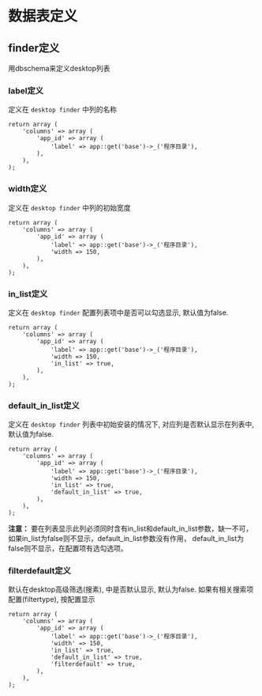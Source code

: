 # 数据表定义

## finder定义

 用dbschema来定义desktop列表

### label定义

定义在 `desktop finder` 中列的名称

```text
return array (
    'columns' => array (
        'app_id' => array (
            'label' => app::get('base')->_('程序目录'),
        ),
    ),
);
```

### width定义

定义在 `desktop finder` 中列的初始宽度

```text
return array (
    'columns' => array (
        'app_id' => array (
            'label' => app::get('base')->_('程序目录'),
            'width => 150,
        ),
    ),
);
```

### in\_list定义

定义在 `desktop finder` 配置列表项中是否可以勾选显示, 默认值为false.

```text
return array (
    'columns' => array (
        'app_id' => array (
            'label' => app::get('base')->_('程序目录'),
            'width => 150,
            'in_list' => true,
        ),
    ),
);
```

### default\_in\_list定义

定义在 `desktop finder` 列表中初始安装的情况下, 对应列是否默认显示在列表中, 默认值为false.

```text
return array (
    'columns' => array (
        'app_id' => array (
            'label' => app::get('base')->_('程序目录'),
            'width => 150,
            'in_list' => true,
            'default_in_list' => true,
        ),
    ),
);
```

**注意：** 要在列表显示此列必须同时含有in\_list和default\_in\_list参数，缺一不可，如果in\_list为false则不显示，default\_in\_list参数没有作用， default\_in\_list为false则不显示，在配置项有选勾选项。

### filterdefault定义

默认在desktop高级筛选\(搜素\), 中是否默认显示, 默认为false. 如果有相关搜索项配置\(filtertype\), 按配置显示

```text
return array (
    'columns' => array (
        'app_id' => array (
            'label' => app::get('base')->_('程序目录'),
            'width' => 150,
            'in_list' => true,
            'default_in_list' => true,
            'filterdefault' => true,
        ),
    ),
);
```

